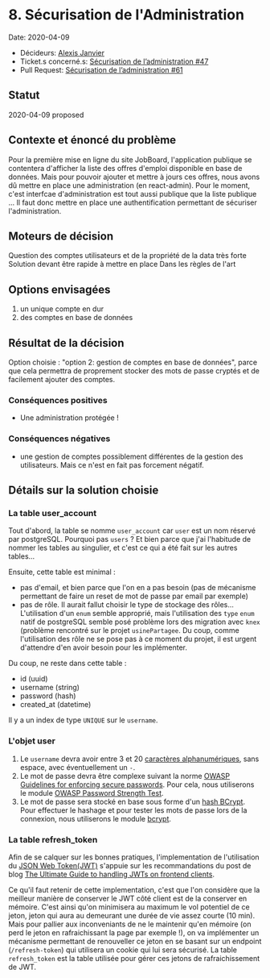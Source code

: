 # 8. Sécurisation de l'Administration

Date: 2020-04-09

-   Décideurs: [Alexis Janvier](https://github.com/alexisjanvier)
-   Ticket.s concerné.s: [Sécurisation de l’administration #47](https://github.com/CaenCamp/jobs-caen-camp/issues/47)
-   Pull Request: [Sécurisation de l’administration #61](https://github.com/CaenCamp/jobs-caen-camp/pull/61)

## Statut

2020-04-09 proposed

## Contexte et énoncé du problème

Pour la première mise en ligne du site JobBoard, l'application publique se contentera d'afficher la liste des offres d'emploi disponible en base de données. Mais pour pouvoir ajouter et mettre à jours ces offres, nous avons dû mettre en place une administration (en react-admin). Pour le moment, c'est interfcae d'administration est tout aussi publique que la liste publique ... Il faut donc mettre en place une authentification permettant de sécuriser l'administration.

## Moteurs de décision

Question des comptes utilisateurs et de la propriété de la data très forte
Solution devant être rapide à mettre en place
Dans les règles de l'art

## Options envisagées

1. un unique compte en dur
2. des comptes en base de données

## Résultat de la décision

Option choisie : "option 2: gestion de comptes en base de données", parce que cela permettra de proprement stocker des mots de passe cryptés et de facilement ajouter des comptes.

### Conséquences positives

-   Une administration protégée !

### Conséquences négatives

-   une gestion de comptes possiblement différentes de la gestion des utilisateurs. Mais ce n'est en fait pas forcement négatif.

## Détails sur la solution choisie

### La table user_account

Tout d'abord, la table se nomme `user_account` car `user` est un nom réservé par postgreSQL. Pourquoi pas `users` ? Et bien parce que j'ai l'habitude de nommer les tables au singulier, et c'est ce qui a été fait sur les autres tables...

Ensuite, cette table est minimal :

-   pas d'email, et bien parce que l'on en a pas besoin (pas de mécanisme permettant de faire un reset de mot de passe par email par exemple)
-   pas de rôle. Il aurait fallut choisir le type de stockage des rôles... L'utilisation d'un `enum` semble approprié, mais l'utilisation des `type` `enum` natif de postgreSQL semble posé problème lors des migration avec `knex` (problème rencontré sur le projet `usinePartagee`. Du coup, comme l'utilisation des rôle ne se pose pas à ce moment du projet, il est urgent d'attendre d'en avoir besoin pour les implémenter.

Du coup, ne reste dans cette table :

-   id (uuid)
-   username (string)
-   password (hash)
-   created_at (datetime)

Il y a un index de type `UNIQUE` sur le `username`.

### L'objet user

1. Le `username` devra avoir entre 3 et 20 [caractères alphanumériques](https://fr.wikipedia.org/wiki/Caract%C3%A8re_alphanum%C3%A9rique), sans espace, avec éventuellement un `-`.
2. Le mot de passe devra être complexe suivant la norme [OWASP Guidelines for enforcing secure passwords](https://owasp.org/www-project-secure-coding-practices-quick-reference-guide/migrated_content). Pour cela, nous utiliserons le module [OWASP Password Strength Test](https://www.npmjs.com/package/owasp-password-strength-test).
3. Le mot de passe sera stocké en base sous forme d'un [hash BCrypt](https://fr.wikipedia.org/wiki/Bcrypt). Pour effectuer le hashage et pour tester les mots de passe lors de la connexion, nous utiliserons le module [bcrypt](https://www.npmjs.com/package/bcrypt).

### La table refresh_token

Afin de se calquer sur les bonnes pratiques, l'implementation de l'utilisation du [JSON Web Token(JWT)](https://tools.ietf.org/html/rfc7519) s'appuie sur les recommandations du post de blog [The Ultimate Guide to handling JWTs on frontend clients](https://hasura.io/blog/best-practices-of-using-jwt-with-graphql/).

Ce qu'il faut retenir de cette implementation, c'est que l'on considère que la meilleur manière de conserver le JWT côté client est de la conserver en mémoire. C'est ainsi qu'on minimisera au maximum le vol potentiel de ce jeton, jeton qui aura au demeurant une durée de vie assez courte (10 min). Mais pour pallier aux inconveniants de ne le maintenir qu'en mémoire (on perd le jeton en rafraichissant la page par exemple !), on va implémenter un mécanisme permettant de renouveller ce jeton en se basant sur un endpoint (`/refresh-token`) qui utilisera un cookie qui lui sera sécurisé. La table `refresh_token` est la table utilisée pour gérer ces jetons de rafraichissement de JWT.
